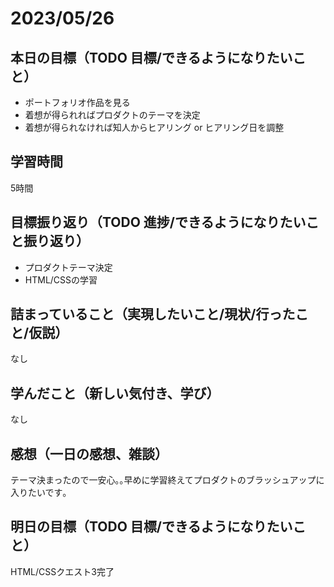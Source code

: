 # 2023/05/26
## 本日の目標（TODO 目標/できるようになりたいこと）
- ポートフォリオ作品を見る
- 着想が得られればプロダクトのテーマを決定
- 着想が得られなければ知人からヒアリング or ヒアリング日を調整
## 学習時間
5時間
## 目標振り返り（TODO 進捗/できるようになりたいこと振り返り）
- プロダクトテーマ決定
- HTML/CSSの学習
## 詰まっていること（実現したいこと/現状/行ったこと/仮説）
なし
## 学んだこと（新しい気付き、学び）
なし
## 感想（一日の感想、雑談）
テーマ決まったので一安心｡｡早めに学習終えてプロダクトのブラッシュアップに入りたいです｡
## 明日の目標（TODO 目標/できるようになりたいこと）
HTML/CSSクエスト3完了